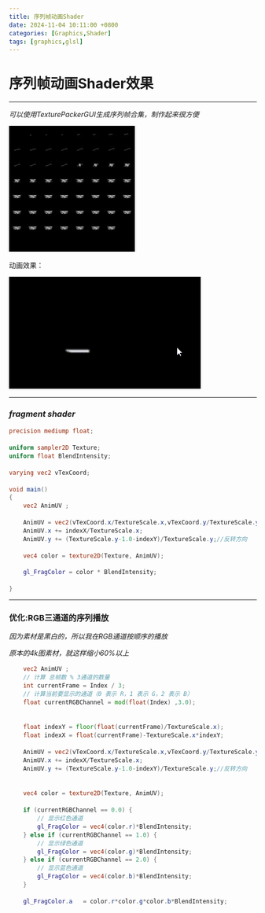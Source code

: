 ```yaml
---
title: 序列帧动画Shader
date: 2024-11-04 10:11:00 +0800
categories: [Graphics,Shader]
tags: [graphics,glsl]
---
```


# **序列帧动画Shader效果**

---

*可以使用TexturePackerGUI生成序列帧合集，制作起来很方便*

![序列帧贴图](/assets/img/postAssets/frames.jpg)

动画效果：

![序列帧动画](/assets/img/postAssets/FramesAnimation.gif)

---

### ***fragment shader***
```glsl
precision mediump float;

uniform sampler2D Texture;
uniform float BlendIntensity;

varying vec2 vTexCoord;

void main()
{
    vec2 AnimUV ;

    AnimUV = vec2(vTexCoord.x/TextureScale.x,vTexCoord.y/TextureScale.y);
    AnimUV.x += indexX/TextureScale.x;
    AnimUV.y += (TextureScale.y-1.0-indexY)/TextureScale.y;//反转方向

    vec4 color = texture2D(Texture, AnimUV);
    
    gl_FragColor = color * BlendIntensity;
 
}
```
---

### **优化:RGB三通道的序列播放**
*因为素材是黑白的，所以我在RGB通道按顺序的播放*

*原本的4k图素材，就这样缩小60%以上*
```glsl
    vec2 AnimUV ;
    // 计算 总帧数 % 3通道的数量
    int currentFrame = Index / 3;
    // 计算当前要显示的通道（0 表示 R，1 表示 G，2 表示 B）
    float currentRGBChannel = mod(float(Index) ,3.0);
    
   
    float indexY = floor(float(currentFrame)/TextureScale.x);
    float indexX = float(currentFrame)-TextureScale.x*indexY;
    
    AnimUV = vec2(vTexCoord.x/TextureScale.x,vTexCoord.y/TextureScale.y);
    AnimUV.x += indexX/TextureScale.x;
    AnimUV.y += (TextureScale.y-1.0-indexY)/TextureScale.y;//反转方向
    
    
    vec4 color = texture2D(Texture, AnimUV);
  
    if (currentRGBChannel == 0.0) {
        // 显示红色通道
        gl_FragColor = vec4(color.r)*BlendIntensity;
    } else if (currentRGBChannel == 1.0) {
        // 显示绿色通道
        gl_FragColor = vec4(color.g)*BlendIntensity;
    } else if (currentRGBChannel == 2.0) {
        // 显示蓝色通道
        gl_FragColor = vec4(color.b)*BlendIntensity;
    }
    
    gl_FragColor.a   = color.r*color.g*color.b*BlendIntensity;
```
